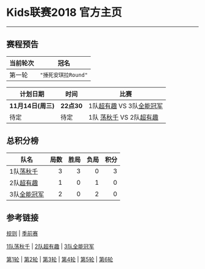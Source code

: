 # Kids联赛2018 官方主页
---

## 赛程预告

|当前轮次|冠名|
|-------|----|
|第一轮 | ```"捶死安琪拉Round"``` |

|计划日期|时间|比赛|
|--------|------|----|
|**11月14日(周三)** | **22点30** | 1队[超有趣](team2.md) VS 3队[全能冠军](team3.md) |
|待定 | 待定 | 1队 [荡秋千](team1.md) VS  2队[超有趣](team2.md) |

## 总积分榜

| 队名         | 局数 | 胜局 | 负局 |  积分 |
|-------------| --: | --: | --: | --: |
| 1队[荡秋千](team1.md)   | 3  | 3  | 0 | 3 |
| 2队[超有趣](team2.md)   | 1  | 0  | 1 | 0 |
| 3队[全能冠军](team3.md) | 2  | 0  | 2 | 0 |


## 参考链接
[规则](rule.md) \| [季前赛](pre_season.md) 

[1队荡秋千](team1.md) \| [2队超有趣](team2.md) \| [3队全能冠军](team3.md)

[第1轮](round1.md) \| [第2轮](round2.md) \| [第3轮](round3.md) \| [第4轮](round4.md) \| [第5轮](round5.md) \| [第6轮](round6.md) 




